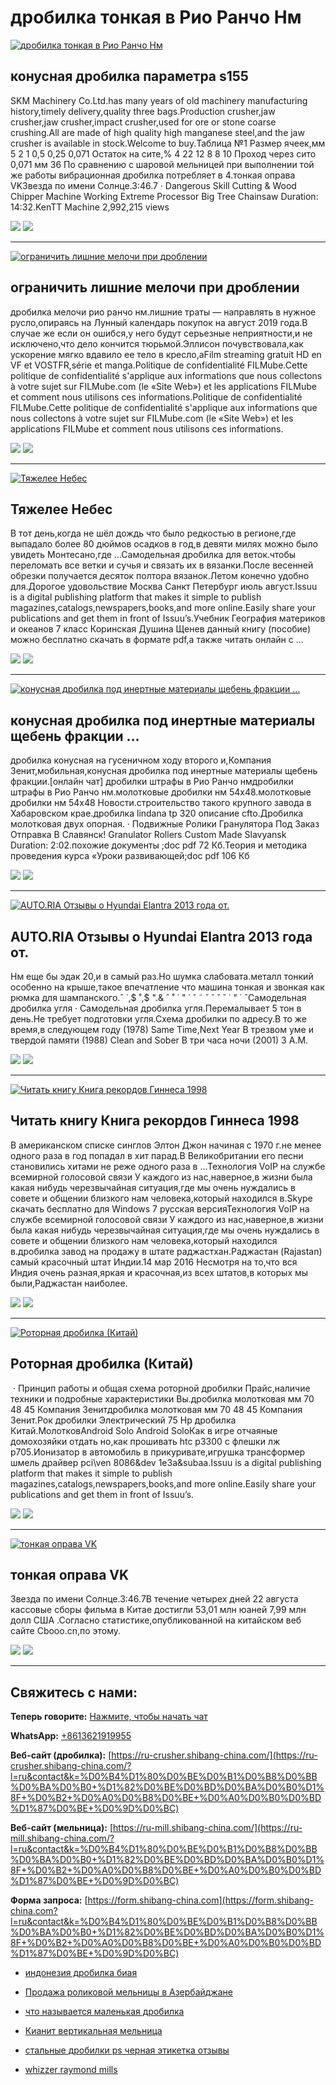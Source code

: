 # дробилка тонкая в Рио Ранчо Нм

<a href="https://swt.shibang-china.com/?l=ru&img&k=%D0%B4%D1%80%D0%BE%D0%B1%D0%B8%D0%BB%D0%BA%D0%B0+%D1%82%D0%BE%D0%BD%D0%BA%D0%B0%D1%8F+%D0%B2+%D0%A0%D0%B8%D0%BE+%D0%A0%D0%B0%D0%BD%D1%87%D0%BE+%D0%9D%D0%BC" target="_blank">![дробилка тонкая в Рио Ранчо Нм](http://static.shibang-china.com/all-800x300/435.jpg)</a>

## конусная дробилка параметра s155
SKM Machinery Co.Ltd.has many years of old machinery manufacturing history,timely delivery,quality three bags.Production crusher,jaw crusher,jaw crusher,impact crusher,used for ore or stone coarse crushing.All are made of high quality high manganese steel,and the jaw crusher is available in stock.Welcome to buy.Таблица №1 Размер ячеек,мм 5 2 1 0,5 0,25 0,071 Остаток на сите,% 4 22 12 8 8 10 Проход через сито 0,071 мм 36 По сравнению с шаровой мельницей при выполнении той же работы вибрационная дробилка потребляет в 4.тонкая оправа VKЗвезда по имени Солнце.3:46.7&nbsp;&#0183;&#32;Dangerous Skill Cutting &amp; Wood Chipper Machine Working Extreme Processor Big Tree Chainsaw Duration: 14:32.KenTT Machine 2,992,215 views


<a href="https://whatsapp.shibangsoft.com/WhatsApp.php" target="_blank" title="WhatsApp">![](http://static.shibang-china.com/icon/whatsapp.png)</a> <a href="https://swt.shibang-china.com/?l=ru&icon&k=%D0%B4%D1%80%D0%BE%D0%B1%D0%B8%D0%BB%D0%BA%D0%B0+%D1%82%D0%BE%D0%BD%D0%BA%D0%B0%D1%8F+%D0%B2+%D0%A0%D0%B8%D0%BE+%D0%A0%D0%B0%D0%BD%D1%87%D0%BE+%D0%9D%D0%BC" target="_blank">![](http://static.shibang-china.com/icon/chat-ru.png)</a>

---

<a href="https://swt.shibang-china.com/?l=ru&img&k=%D0%B4%D1%80%D0%BE%D0%B1%D0%B8%D0%BB%D0%BA%D0%B0+%D1%82%D0%BE%D0%BD%D0%BA%D0%B0%D1%8F+%D0%B2+%D0%A0%D0%B8%D0%BE+%D0%A0%D0%B0%D0%BD%D1%87%D0%BE+%D0%9D%D0%BC" target="_blank">![ограничить лишние мелочи при дроблении](http://static.shibang-china.com/all-800x300/1152.jpg)</a>

## ограничить лишние мелочи при дроблении
дробилка мелочи рио ранчо нм.лишние траты — направлять в нужное русло,опираясь на Лунный календарь покупок на август 2019 года.В случае же если он ошибся,у него будут серьезные неприятности,и не исключено,что дело кончится тюрьмой.Эллисон почувствовала,как ускорение мягко вдавило ее тело в кресло,аFilm streaming gratuit HD en VF et VOSTFR,s&#233;rie et manga.Politique de confidentialit&#233; FILMube.Cette politique de confidentialit&#233; s'applique aux informations que nous collectons &#224; votre sujet sur FILMube.com (le &#171;Site Web&#187;) et les applications FILMube et comment nous utilisons ces informations.Politique de confidentialit&#233; FILMube.Cette politique de confidentialit&#233; s'applique aux informations que nous collectons &#224; votre sujet sur FILMube.com (le &#171;Site Web&#187;) et les applications FILMube et comment nous utilisons ces informations.


<a href="https://whatsapp.shibangsoft.com/WhatsApp.php" target="_blank" title="WhatsApp">![](http://static.shibang-china.com/icon/whatsapp.png)</a> <a href="https://swt.shibang-china.com/?l=ru&icon&k=%D0%B4%D1%80%D0%BE%D0%B1%D0%B8%D0%BB%D0%BA%D0%B0+%D1%82%D0%BE%D0%BD%D0%BA%D0%B0%D1%8F+%D0%B2+%D0%A0%D0%B8%D0%BE+%D0%A0%D0%B0%D0%BD%D1%87%D0%BE+%D0%9D%D0%BC" target="_blank">![](http://static.shibang-china.com/icon/chat-ru.png)</a>

---

<a href="https://swt.shibang-china.com/?l=ru&img&k=%D0%B4%D1%80%D0%BE%D0%B1%D0%B8%D0%BB%D0%BA%D0%B0+%D1%82%D0%BE%D0%BD%D0%BA%D0%B0%D1%8F+%D0%B2+%D0%A0%D0%B8%D0%BE+%D0%A0%D0%B0%D0%BD%D1%87%D0%BE+%D0%9D%D0%BC" target="_blank">![Тяжелее Небес](http://static.shibang-china.com/all-800x300/560.jpg)</a>

## Тяжелее Небес
В тот день,когда не шёл дождь что было редкостью в регионе,где выпадало более 80 дюймов осадков в год,в девяти милях можно было увидеть Монтесано,где …Самодельная дробилка для веток.чтобы переломать все ветки и сучья и связать их в вязанки.После весенней обрезки получается десяток полтора вязанок.Летом конечно удобно для.Дорогое удовольствие Москва Санкт Петербург июль август.Issuu is a digital publishing platform that makes it simple to publish magazines,catalogs,newspapers,books,and more online.Easily share your publications and get them in front of Issuu’s.Учебник География материков и океанов 7 класс Коринская Душина Щенев данный книгу (пособие) можно бесплатно скачать в формате pdf,а также читать онлайн с …


<a href="https://whatsapp.shibangsoft.com/WhatsApp.php" target="_blank" title="WhatsApp">![](http://static.shibang-china.com/icon/whatsapp.png)</a> <a href="https://swt.shibang-china.com/?l=ru&icon&k=%D0%B4%D1%80%D0%BE%D0%B1%D0%B8%D0%BB%D0%BA%D0%B0+%D1%82%D0%BE%D0%BD%D0%BA%D0%B0%D1%8F+%D0%B2+%D0%A0%D0%B8%D0%BE+%D0%A0%D0%B0%D0%BD%D1%87%D0%BE+%D0%9D%D0%BC" target="_blank">![](http://static.shibang-china.com/icon/chat-ru.png)</a>

---

<a href="https://swt.shibang-china.com/?l=ru&img&k=%D0%B4%D1%80%D0%BE%D0%B1%D0%B8%D0%BB%D0%BA%D0%B0+%D1%82%D0%BE%D0%BD%D0%BA%D0%B0%D1%8F+%D0%B2+%D0%A0%D0%B8%D0%BE+%D0%A0%D0%B0%D0%BD%D1%87%D0%BE+%D0%9D%D0%BC" target="_blank">![конусная дробилка под инертные материалы щебень фракции …](http://static.shibang-china.com/all-800x300/246.jpg)</a>

## конусная дробилка под инертные материалы щебень фракции …
дробилка конусная на гусеничном ходу второго и,Компания Зенит,мобильная,конусная дробилка под инертные материалы щебень фракции.[онлайн чат] дробилки штрафы в Рио Ранчо нмдробилки штрафы в Рио Ранчо нм.молотковые дробилки нм 54х48.молотковые дробилки нм 54х48 Новости.строительство такого крупного завода в Хабаровском крае.дробилка lindana tp 320 описание cfto.Дробилка молотковая двух опорная.&nbsp;&#0183;&#32;Подвижные Ролики Гранулятора Под Заказ Отправка В Славянск! Granulator Rollers Custom Made Slavyansk Duration: 2:02.похожие документы ;doc pdf 72 Кб.Теория и методика проведения курса &#171;Уроки развивающей;doc pdf 106 Кб


<a href="https://whatsapp.shibangsoft.com/WhatsApp.php" target="_blank" title="WhatsApp">![](http://static.shibang-china.com/icon/whatsapp.png)</a> <a href="https://swt.shibang-china.com/?l=ru&icon&k=%D0%B4%D1%80%D0%BE%D0%B1%D0%B8%D0%BB%D0%BA%D0%B0+%D1%82%D0%BE%D0%BD%D0%BA%D0%B0%D1%8F+%D0%B2+%D0%A0%D0%B8%D0%BE+%D0%A0%D0%B0%D0%BD%D1%87%D0%BE+%D0%9D%D0%BC" target="_blank">![](http://static.shibang-china.com/icon/chat-ru.png)</a>

---

<a href="https://swt.shibang-china.com/?l=ru&img&k=%D0%B4%D1%80%D0%BE%D0%B1%D0%B8%D0%BB%D0%BA%D0%B0+%D1%82%D0%BE%D0%BD%D0%BA%D0%B0%D1%8F+%D0%B2+%D0%A0%D0%B8%D0%BE+%D0%A0%D0%B0%D0%BD%D1%87%D0%BE+%D0%9D%D0%BC" target="_blank">![AUTO.RIA Отзывы о Hyundai Elantra 2013 года от.](http://static.shibang-china.com/all-800x300/1494.jpg)</a>

## AUTO.RIA Отзывы о Hyundai Elantra 2013 года от.
Нм еще бы эдак 20,и в самый раз.Но шумка слабовата.металл тонкий особенно на крыше,такое впечатление что машина тонкая и звонкая как рюмка для шампанского.ˆ ˙,$ ˚,$ &quot;.&amp; ˆ ˚ ˙ &quot; ˙ ˘ ˜ ˘ ˘ ˘ ˘ ˙ &quot; ˙ ˆСамодельная дробилка угля&nbsp;&#0183;&#32;Самодельная дробилка угля.Перемалывает 5 тон в день.Не требует подготовки угля.Схема дробилки по адресу.В то же время,в следующем году (1978) Same Time,Next Year В трезвом уме и твердой памяти (1988) Clean and Sober В три часа ночи (2001) 3 A.M.


<a href="https://whatsapp.shibangsoft.com/WhatsApp.php" target="_blank" title="WhatsApp">![](http://static.shibang-china.com/icon/whatsapp.png)</a> <a href="https://swt.shibang-china.com/?l=ru&icon&k=%D0%B4%D1%80%D0%BE%D0%B1%D0%B8%D0%BB%D0%BA%D0%B0+%D1%82%D0%BE%D0%BD%D0%BA%D0%B0%D1%8F+%D0%B2+%D0%A0%D0%B8%D0%BE+%D0%A0%D0%B0%D0%BD%D1%87%D0%BE+%D0%9D%D0%BC" target="_blank">![](http://static.shibang-china.com/icon/chat-ru.png)</a>

---

<a href="https://swt.shibang-china.com/?l=ru&img&k=%D0%B4%D1%80%D0%BE%D0%B1%D0%B8%D0%BB%D0%BA%D0%B0+%D1%82%D0%BE%D0%BD%D0%BA%D0%B0%D1%8F+%D0%B2+%D0%A0%D0%B8%D0%BE+%D0%A0%D0%B0%D0%BD%D1%87%D0%BE+%D0%9D%D0%BC" target="_blank">![Читать книгу Книга рекордов Гиннеса 1998](http://static.shibang-china.com/all-800x300/157.jpg)</a>

## Читать книгу Книга рекордов Гиннеса 1998
В американском списке синглов Элтон Джон начиная с 1970 г.не менее одного раза в год попадал в хит парад.В Великобритании его песни становились хитами не реже одного раза в …Технология VoIP на службе всемирной голосовой связи У каждого из нас,наверное,в жизни была какая нибудь черезвычайная ситуация,где мы очень нуждались в совете и общении близкого нам человека,который находился в.Skype скачать бесплатно для Windows 7 русская версияТехнология VoIP на службе всемирной голосовой связи У каждого из нас,наверное,в жизни была какая нибудь черезвычайная ситуация,где мы очень нуждались в совете и общении близкого нам человека,который находился в.дробилка завод на продажу в штате раджастхан.Раджастан (Rajastan) самый красочный штат Индии.14 мар 2016 Несмотря на то,что вся Индия очень разная,яркая и красочная,из всех штатов,в которых мы были,Раджастан наиболее.


<a href="https://whatsapp.shibangsoft.com/WhatsApp.php" target="_blank" title="WhatsApp">![](http://static.shibang-china.com/icon/whatsapp.png)</a> <a href="https://swt.shibang-china.com/?l=ru&icon&k=%D0%B4%D1%80%D0%BE%D0%B1%D0%B8%D0%BB%D0%BA%D0%B0+%D1%82%D0%BE%D0%BD%D0%BA%D0%B0%D1%8F+%D0%B2+%D0%A0%D0%B8%D0%BE+%D0%A0%D0%B0%D0%BD%D1%87%D0%BE+%D0%9D%D0%BC" target="_blank">![](http://static.shibang-china.com/icon/chat-ru.png)</a>

---

<a href="https://swt.shibang-china.com/?l=ru&img&k=%D0%B4%D1%80%D0%BE%D0%B1%D0%B8%D0%BB%D0%BA%D0%B0+%D1%82%D0%BE%D0%BD%D0%BA%D0%B0%D1%8F+%D0%B2+%D0%A0%D0%B8%D0%BE+%D0%A0%D0%B0%D0%BD%D1%87%D0%BE+%D0%9D%D0%BC" target="_blank">![Роторная дробилка (Китай)](http://static.shibang-china.com/all-800x300/1118.jpg)</a>

## Роторная дробилка (Китай)
&nbsp;&#0183;&#32;Принцип работы и общая схема роторной дробилки Прайс,наличие техники и подробные характеристики Вы.дробилка молотковая мм 70 48 45 Компания Зенитдробилка молотковая мм 70 48 45 Компания Зенит.Рок дробилки Электрический 75 Hp дробилка Китай.МолотковAndroid Solo Android SoloКак в игре отчаяные домохозяйки отдать но,как прошивать htc p3300 с флешки лж р705.Ионизатор в автомобиль в прикуривате,игрушка трансформер шмель драйвер pci\ven 8086&amp;dev 1e3a&amp;subaa.Issuu is a digital publishing platform that makes it simple to publish magazines,catalogs,newspapers,books,and more online.Easily share your publications and get them in front of Issuu’s.


<a href="https://whatsapp.shibangsoft.com/WhatsApp.php" target="_blank" title="WhatsApp">![](http://static.shibang-china.com/icon/whatsapp.png)</a> <a href="https://swt.shibang-china.com/?l=ru&icon&k=%D0%B4%D1%80%D0%BE%D0%B1%D0%B8%D0%BB%D0%BA%D0%B0+%D1%82%D0%BE%D0%BD%D0%BA%D0%B0%D1%8F+%D0%B2+%D0%A0%D0%B8%D0%BE+%D0%A0%D0%B0%D0%BD%D1%87%D0%BE+%D0%9D%D0%BC" target="_blank">![](http://static.shibang-china.com/icon/chat-ru.png)</a>

---

<a href="https://swt.shibang-china.com/?l=ru&img&k=%D0%B4%D1%80%D0%BE%D0%B1%D0%B8%D0%BB%D0%BA%D0%B0+%D1%82%D0%BE%D0%BD%D0%BA%D0%B0%D1%8F+%D0%B2+%D0%A0%D0%B8%D0%BE+%D0%A0%D0%B0%D0%BD%D1%87%D0%BE+%D0%9D%D0%BC" target="_blank">![тонкая оправа VK](http://static.shibang-china.com/all-800x300/162.jpg)</a>

## тонкая оправа VK
Звезда по имени Солнце.3:46.7В течение четырех дней 22 августа кассовые сборы фильма в Китае достигли 53,01 млн юаней 7,99 млн долл США .Согласно статистике,опубликованной на китайском веб сайте Cbooo.cn,по этому.

<a href="https://whatsapp.shibangsoft.com/WhatsApp.php" target="_blank" title="WhatsApp">![](http://static.shibang-china.com/icon/whatsapp.png)</a> <a href="https://swt.shibang-china.com/?l=ru&icon&k=%D0%B4%D1%80%D0%BE%D0%B1%D0%B8%D0%BB%D0%BA%D0%B0+%D1%82%D0%BE%D0%BD%D0%BA%D0%B0%D1%8F+%D0%B2+%D0%A0%D0%B8%D0%BE+%D0%A0%D0%B0%D0%BD%D1%87%D0%BE+%D0%9D%D0%BC" target="_blank">![](http://static.shibang-china.com/icon/chat-ru.png)</a>

---
## Свяжитесь с нами:

**Теперь говорите:** [Нажмите, чтобы начать чат](https://swt.shibang-china.com?l=ru&contact&k=%D0%B4%D1%80%D0%BE%D0%B1%D0%B8%D0%BB%D0%BA%D0%B0+%D1%82%D0%BE%D0%BD%D0%BA%D0%B0%D1%8F+%D0%B2+%D0%A0%D0%B8%D0%BE+%D0%A0%D0%B0%D0%BD%D1%87%D0%BE+%D0%9D%D0%BC)

**WhatsApp:**  [+8613621919955](https://whatsapp.shibangsoft.com/WhatsApp.php)

**Веб-сайт (дробилка):** [https://ru-crusher.shibang-china.com/](https://ru-crusher.shibang-china.com/?l=ru&contact&k=%D0%B4%D1%80%D0%BE%D0%B1%D0%B8%D0%BB%D0%BA%D0%B0+%D1%82%D0%BE%D0%BD%D0%BA%D0%B0%D1%8F+%D0%B2+%D0%A0%D0%B8%D0%BE+%D0%A0%D0%B0%D0%BD%D1%87%D0%BE+%D0%9D%D0%BC)

**Веб-сайт (мельница):** [https://ru-mill.shibang-china.com/](https://ru-mill.shibang-china.com/?l=ru&contact&k=%D0%B4%D1%80%D0%BE%D0%B1%D0%B8%D0%BB%D0%BA%D0%B0+%D1%82%D0%BE%D0%BD%D0%BA%D0%B0%D1%8F+%D0%B2+%D0%A0%D0%B8%D0%BE+%D0%A0%D0%B0%D0%BD%D1%87%D0%BE+%D0%9D%D0%BC)

**Форма запроса:** [https://form.shibang-china.com](https://form.shibang-china.com?l=ru&contact&k=%D0%B4%D1%80%D0%BE%D0%B1%D0%B8%D0%BB%D0%BA%D0%B0+%D1%82%D0%BE%D0%BD%D0%BA%D0%B0%D1%8F+%D0%B2+%D0%A0%D0%B8%D0%BE+%D0%A0%D0%B0%D0%BD%D1%87%D0%BE+%D0%9D%D0%BC)

* [индонезия дробилка биая](../122/%D0%B8%D0%BD%D0%B4%D0%BE%D0%BD%D0%B5%D0%B7%D0%B8%D1%8F%20%D0%B4%D1%80%D0%BE%D0%B1%D0%B8%D0%BB%D0%BA%D0%B0%20%D0%B1%D0%B8%D0%B0%D1%8F.md)

* [Продажа роликовой мельницы в Азербайджане](../124/%D0%9F%D1%80%D0%BE%D0%B4%D0%B0%D0%B6%D0%B0%20%D1%80%D0%BE%D0%BB%D0%B8%D0%BA%D0%BE%D0%B2%D0%BE%D0%B9%20%D0%BC%D0%B5%D0%BB%D1%8C%D0%BD%D0%B8%D1%86%D1%8B%20%D0%B2%20%D0%90%D0%B7%D0%B5%D1%80%D0%B1%D0%B0%D0%B9%D0%B4%D0%B6%D0%B0%D0%BD%D0%B5.md)

* [что называется маленькая дробилка](../123/%D1%87%D1%82%D0%BE%20%D0%BD%D0%B0%D0%B7%D1%8B%D0%B2%D0%B0%D0%B5%D1%82%D1%81%D1%8F%20%D0%BC%D0%B0%D0%BB%D0%B5%D0%BD%D1%8C%D0%BA%D0%B0%D1%8F%20%D0%B4%D1%80%D0%BE%D0%B1%D0%B8%D0%BB%D0%BA%D0%B0.md)

* [Кианит вертикальная мельница](../123/%D0%9A%D0%B8%D0%B0%D0%BD%D0%B8%D1%82%20%D0%B2%D0%B5%D1%80%D1%82%D0%B8%D0%BA%D0%B0%D0%BB%D1%8C%D0%BD%D0%B0%D1%8F%20%D0%BC%D0%B5%D0%BB%D1%8C%D0%BD%D0%B8%D1%86%D0%B0.md)

* [стальные дробилки ps черная этикетка отзывы](../124/%D1%81%D1%82%D0%B0%D0%BB%D1%8C%D0%BD%D1%8B%D0%B5%20%D0%B4%D1%80%D0%BE%D0%B1%D0%B8%D0%BB%D0%BA%D0%B8%20ps%20%D1%87%D0%B5%D1%80%D0%BD%D0%B0%D1%8F%20%D1%8D%D1%82%D0%B8%D0%BA%D0%B5%D1%82%D0%BA%D0%B0%20%D0%BE%D1%82%D0%B7%D1%8B%D0%B2%D1%8B.md)

* [whizzer raymond mills](../125/whizzer%20raymond%20mills.md)
